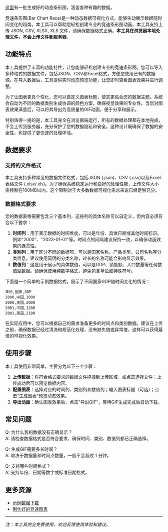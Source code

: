 [这里](/zh/tools/chartrace/dynamic)有一批生成好的动态条形图，涵盖各种有趣的数据。

竞速条形图(Bar Chart Race)是一种动态数据可视化方式，能够生动展示数据随时间变化的趋势。本工具可以帮助您轻松创建专业的竞速条形图动画。本工具支持上传 JSON, CSV, XLSX, XLS 文件，请确保数据格式正确。**本工具在浏览器本地处理文件，不会上传文件到服务器**。

## 功能特点

本工具提供了丰富的功能特性，让您能够轻松创建专业的竞速条形图。您可以导入多种格式的数据文件，包括JSON、CSV和Excel格式，方便您使用已有的数据源。在导入数据后，工具提供实时动态预览功能，让您即时查看图表效果并进行调整。

为了让图表更具个性化，您可以自定义图表标题，使其更贴合您的数据主题。系统会自动为不同的数据类别生成协调的颜色方案，确保视觉效果的专业性。当您对图表效果满意后，可以将其导出为高质量的GIF动画，便于分享和展示。

特别值得一提的是，本工具完全在浏览器端运行，所有的数据处理都在本地完成，不会上传到服务器，充分保护了您的数据隐私和安全。这种设计既确保了数据的安全性，也提供了更快速的处理体验。

## 数据要求

### 支持的文件格式
本工具支持多种常见的数据文件格式，包括JSON (.json)、CSV (.csv)以及Excel表格文件 (.xlsx/.xls)。为了确保系统稳定运行和良好的处理性能，上传文件大小需控制在100MB以内。这个限制对于大多数数据可视化需求来说已经足够充分。

### 数据格式要求

您的数据表格需要包含三个基本列，这些列的具体名称可以自定义，但内容必须符合以下要求：

1. **时间列**：用于表示数据的时间维度，可以是年份、具体日期或其他时间标识。例如"2000"、"2023-01-01"等。时间点的间隔建议保持一致，以确保动画效果的连贯性。
2. **类别列**：用于区分不同的数据项，可以是国家名称、产品类型、公司名称等分类信息。建议使用简明的分类名称，过长的名称可能会影响显示效果。
3. **数值列**：这是用于展示的具体数值，可以是GDP、销售额、人口数量等任何数值型数据。请确保使用纯数字格式，避免包含单位或特殊符号。

下面是一个简单的示例数据格式，展示了不同国家GDP随时间变化的情况：

```csv
年份,国家,GDP
2000,中国,1000
2000,美国,2000
2001,中国,1200
2001,美国,2100
```

在实际应用中，您可以根据自己的需求准备更多的时间点和类别数据。建议在上传之前，确保数据已经过清洗和规范化处理，没有缺失值或异常值，这样可以获得最佳的可视化效果。

## 使用步骤

本工具使用非常简单，主要分为以下三个步骤：

1. **上传数据**：将符合格式要求的数据文件拖拽到上传区域，或点击选择文件；上传成功后可以预览数据内容。
2. **配置图表**：选择对应的时间列、类别列和数值列；输入图表标题（可选）；点击"生成图表"预览动态效果。
3. **导出动画**：确认图表效果后，点击"导出GIF"，等待GIF生成完成后自动下载。

## 常见问题

Q: 为什么我的数据没有正确显示？  
A: 请检查数据格式是否符合要求，确保时间、类别、数值列都已正确选择。

Q: 生成GIF需要多长时间？  
A: 取决于数据量和时间点数量，一般不会超过 1 分钟。

Q: 支持哪些时间格式？  
A: 支持年份、日期等数字或标准日期格式。

## 更多资源

- [示例数据下载](/racechart/china_population.csv)
- [制作好的竞速图表](/zh/tools/chartrace/dynamic)

---

*注：本工具完全免费使用，欢迎反馈使用体验和建议。*